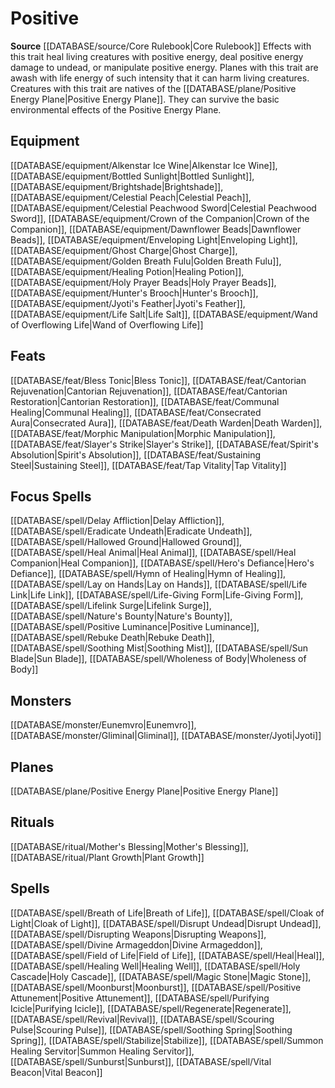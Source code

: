 ﻿---
id: '128'
name: Positive
rarity: Common
rus_type_level: null
source: '[[DATABASE/source/Core Rulebook|Core Rulebook]]'
trait:
- Positive
type: Trait

---
# Positive

**Source** [[DATABASE/source/Core Rulebook|Core Rulebook]] 
Effects with this trait heal living creatures with positive energy, deal positive energy damage to undead, or manipulate positive energy. Planes with this trait are awash with life energy of such intensity that it can harm living creatures. Creatures with this trait are natives of the [[DATABASE/plane/Positive Energy Plane|Positive Energy Plane]]. They can survive the basic environmental effects of the Positive Energy Plane.

## Equipment

[[DATABASE/equipment/Alkenstar Ice Wine|Alkenstar Ice Wine]], [[DATABASE/equipment/Bottled Sunlight|Bottled Sunlight]], [[DATABASE/equipment/Brightshade|Brightshade]], [[DATABASE/equipment/Celestial Peach|Celestial Peach]], [[DATABASE/equipment/Celestial Peachwood Sword|Celestial Peachwood Sword]], [[DATABASE/equipment/Crown of the Companion|Crown of the Companion]], [[DATABASE/equipment/Dawnflower Beads|Dawnflower Beads]], [[DATABASE/equipment/Enveloping Light|Enveloping Light]], [[DATABASE/equipment/Ghost Charge|Ghost Charge]], [[DATABASE/equipment/Golden Breath Fulu|Golden Breath Fulu]], [[DATABASE/equipment/Healing Potion|Healing Potion]], [[DATABASE/equipment/Holy Prayer Beads|Holy Prayer Beads]], [[DATABASE/equipment/Hunter's Brooch|Hunter's Brooch]], [[DATABASE/equipment/Jyoti's Feather|Jyoti's Feather]], [[DATABASE/equipment/Life Salt|Life Salt]], [[DATABASE/equipment/Wand of Overflowing Life|Wand of Overflowing Life]]

## Feats

[[DATABASE/feat/Bless Tonic|Bless Tonic]], [[DATABASE/feat/Cantorian Rejuvenation|Cantorian Rejuvenation]], [[DATABASE/feat/Cantorian Restoration|Cantorian Restoration]], [[DATABASE/feat/Communal Healing|Communal Healing]], [[DATABASE/feat/Consecrated Aura|Consecrated Aura]], [[DATABASE/feat/Death Warden|Death Warden]], [[DATABASE/feat/Morphic Manipulation|Morphic Manipulation]], [[DATABASE/feat/Slayer's Strike|Slayer's Strike]], [[DATABASE/feat/Spirit's Absolution|Spirit's Absolution]], [[DATABASE/feat/Sustaining Steel|Sustaining Steel]], [[DATABASE/feat/Tap Vitality|Tap Vitality]]

## Focus Spells

[[DATABASE/spell/Delay Affliction|Delay Affliction]], [[DATABASE/spell/Eradicate Undeath|Eradicate Undeath]], [[DATABASE/spell/Hallowed Ground|Hallowed Ground]], [[DATABASE/spell/Heal Animal|Heal Animal]], [[DATABASE/spell/Heal Companion|Heal Companion]], [[DATABASE/spell/Hero's Defiance|Hero's Defiance]], [[DATABASE/spell/Hymn of Healing|Hymn of Healing]], [[DATABASE/spell/Lay on Hands|Lay on Hands]], [[DATABASE/spell/Life Link|Life Link]], [[DATABASE/spell/Life-Giving Form|Life-Giving Form]], [[DATABASE/spell/Lifelink Surge|Lifelink Surge]], [[DATABASE/spell/Nature's Bounty|Nature's Bounty]], [[DATABASE/spell/Positive Luminance|Positive Luminance]], [[DATABASE/spell/Rebuke Death|Rebuke Death]], [[DATABASE/spell/Soothing Mist|Soothing Mist]], [[DATABASE/spell/Sun Blade|Sun Blade]], [[DATABASE/spell/Wholeness of Body|Wholeness of Body]]

## Monsters

[[DATABASE/monster/Eunemvro|Eunemvro]], [[DATABASE/monster/Gliminal|Gliminal]], [[DATABASE/monster/Jyoti|Jyoti]]

## Planes

[[DATABASE/plane/Positive Energy Plane|Positive Energy Plane]]

## Rituals

[[DATABASE/ritual/Mother's Blessing|Mother's Blessing]], [[DATABASE/ritual/Plant Growth|Plant Growth]]

## Spells

[[DATABASE/spell/Breath of Life|Breath of Life]], [[DATABASE/spell/Cloak of Light|Cloak of Light]], [[DATABASE/spell/Disrupt Undead|Disrupt Undead]], [[DATABASE/spell/Disrupting Weapons|Disrupting Weapons]], [[DATABASE/spell/Divine Armageddon|Divine Armageddon]], [[DATABASE/spell/Field of Life|Field of Life]], [[DATABASE/spell/Heal|Heal]], [[DATABASE/spell/Healing Well|Healing Well]], [[DATABASE/spell/Holy Cascade|Holy Cascade]], [[DATABASE/spell/Magic Stone|Magic Stone]], [[DATABASE/spell/Moonburst|Moonburst]], [[DATABASE/spell/Positive Attunement|Positive Attunement]], [[DATABASE/spell/Purifying Icicle|Purifying Icicle]], [[DATABASE/spell/Regenerate|Regenerate]], [[DATABASE/spell/Revival|Revival]], [[DATABASE/spell/Scouring Pulse|Scouring Pulse]], [[DATABASE/spell/Soothing Spring|Soothing Spring]], [[DATABASE/spell/Stabilize|Stabilize]], [[DATABASE/spell/Summon Healing Servitor|Summon Healing Servitor]], [[DATABASE/spell/Sunburst|Sunburst]], [[DATABASE/spell/Vital Beacon|Vital Beacon]]